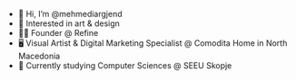 - 👋 Hi, I’m @mehmediargjend
- 👀 Interested in art & design
- 🧑‍💻 Founder @ Refine
- 🖥 Visual Artist & Digital Marketing Specialist @ Comodita Home in North Macedonia
- 🌱 Currently studying Computer Sciences @ SEEU Skopje

<!---
mehmediargjend/mehmediargjend is a ✨ special ✨ repository because its `README.md` (this file) appears on your GitHub profile.
You can click the Preview link to take a look at your changes.
--->
